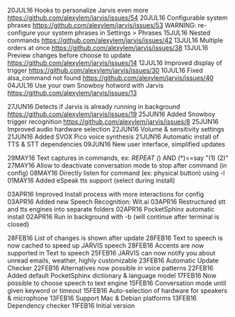 
20JUL16 Hooks to personalize Jarvis even more https://github.com/alexylem/jarvis/issues/54
20JUL16 Configurable system phrases https://github.com/alexylem/jarvis/issues/53
        WARNING: re-configure your system phrases in Settings > Phrases
15JUL16 Nested commands https://github.com/alexylem/jarvis/issues/42
13JUL16 Multiple orders at once https://github.com/alexylem/jarvis/issues/38
13JUL16 Preview changes before choose to update https://github.com/alexylem/jarvis/issues/14
12JUL16 Improved display of trigger https://github.com/alexylem/jarvis/issues/30
10JUL16 Fixed alsa_command not found https://github.com/alexylem/jarvis/issues/40
04JUL16 Use your own Snowboy hotword with Jarvis https://github.com/alexylem/jarvis/issues/13

27JUN16 Detects if Jarvis is already running in background https://github.com/alexylem/jarvis/issues/19
25JUN16 Added Snowboy trigger recognition https://github.com/alexylem/jarvis/issues/8
25JUN16 Improved audio hardware selection
22JUN16 Volume & sensitivity settings
21JUN16 Added SVOX Pico voice synthesis
21JUN16 Automatic install of TTS & STT dependencies
09JUN16 New user interface, simplified updates

29MAY16 Text captures in commands, ex: *REPEAT (*) AND (*)==say "(1) (2)"
27MAY16 Allow to deactivate conversation mode to stop after command (in config)
08MAY16 Directly listen for command (ex: physical button) using -l
01MAY16 Added eSpeak tts support (select during install)

03APR16 Improved Install process with more interactions for config
03APR16 Added new Speech Recognition: Wit.ai
03APR16 Restructured stt and tts engines into separate folders
02APR16 PocketSphinx automatic install
02APR16 Run in background with -b (will continue after terminal is closed)

28FEB16 List of changes is shown after update
28FEB16 Text to speech is now cached to speed up JARVIS speech
28FEB16 Accents are now supported in Text to speech
25FEB16 JARVIS can now notify you about unread emails, weather, highly customizable
23FEB16 Automatic Update Checker
22FEB16 Alternatives now possible in voice patterns
22FEB16 Added default PocketSphinx dictionary & language model
17FEB16 Now possible to choose speech to text engine
15FEB16 Conversation mode until given keyword or timeout
15FEB16 Auto-selection of hardware for speakers & microphone
13FEB16 Support Mac & Debian platforms
13FEB16 Dependency checker
11FEB16 Initial version
